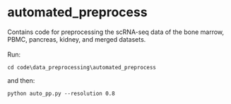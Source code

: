 # automated_preprocess
Contains code for preprocessing the scRNA-seq data of the bone marrow, PBMC, pancreas, kidney, and merged datasets.
<br><br>
Run:
```
cd code\data_preprocessing\automated_preprocess
```
and then:
```
python auto_pp.py --resolution 0.8
```
